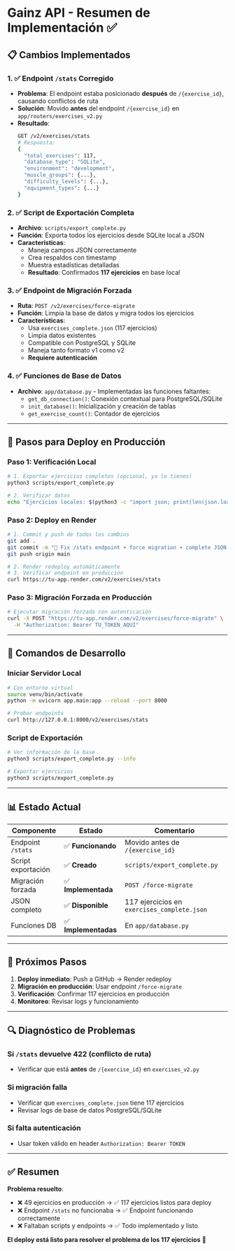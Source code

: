 # Gainz API - Resumen de Implementación ✅

## 📋 **Cambios Implementados**

### 1. ✅ **Endpoint `/stats` Corregido**
- **Problema**: El endpoint estaba posicionado **después** de `/{exercise_id}`, causando conflictos de ruta
- **Solución**: Movido **antes** del endpoint `/{exercise_id}` en `app/routers/exercises_v2.py`
- **Resultado**: 
  ```bash
  GET /v2/exercises/stats
  # Respuesta:
  {
    "total_exercises": 117,
    "database_type": "SQLite",
    "environment": "development",
    "muscle_groups": {...},
    "difficulty_levels": {...},
    "equipment_types": {...}
  }
  ```

### 2. ✅ **Script de Exportación Completa**
- **Archivo**: `scripts/export_complete.py`
- **Función**: Exporta todos los ejercicios desde SQLite local a JSON
- **Características**:
  - Maneja campos JSON correctamente
  - Crea respaldos con timestamp
  - Muestra estadísticas detalladas
  - **Resultado**: Confirmados **117 ejercicios** en base local

### 3. ✅ **Endpoint de Migración Forzada**
- **Ruta**: `POST /v2/exercises/force-migrate`
- **Función**: Limpia la base de datos y migra todos los ejercicios
- **Características**:
  - Usa `exercises_complete.json` (117 ejercicios)
  - Limpia datos existentes
  - Compatible con PostgreSQL y SQLite
  - Maneja tanto formato v1 como v2
  - **Requiere autenticación**

### 4. ✅ **Funciones de Base de Datos**
- **Archivo**: `app/database.py` - Implementadas las funciones faltantes:
  - `get_db_connection()`: Conexión contextual para PostgreSQL/SQLite
  - `init_database()`: Inicialización y creación de tablas
  - `get_exercise_count()`: Contador de ejercicios

---

## 🚀 **Pasos para Deploy en Producción**

### **Paso 1: Verificación Local**
```bash
# 1. Exportar ejercicios completos (opcional, ya lo tienes)
python3 scripts/export_complete.py

# 2. Verificar datos
echo "Ejercicios locales: $(python3 -c "import json; print(len(json.load(open('data/exercises_complete.json'))))")"
```

### **Paso 2: Deploy en Render**
```bash
# 1. Commit y push de todos los cambios
git add .
git commit -m "🚀 Fix /stats endpoint + force migration + complete JSON export"
git push origin main

# 2. Render redeploy automáticamente
# 3. Verificar endpoint en producción
curl https://tu-app.render.com/v2/exercises/stats
```

### **Paso 3: Migración Forzada en Producción**
```bash
# Ejecutar migración forzada con autenticación
curl -X POST "https://tu-app.render.com/v2/exercises/force-migrate" \
  -H "Authorization: Bearer TU_TOKEN_AQUI"
```

---

## 🔧 **Comandos de Desarrollo**

### **Iniciar Servidor Local**
```bash
# Con entorno virtual
source venv/bin/activate
python -m uvicorn app.main:app --reload --port 8000

# Probar endpoints
curl http://127.0.0.1:8000/v2/exercises/stats
```

### **Script de Exportación**
```bash
# Ver información de la base
python3 scripts/export_complete.py --info

# Exportar ejercicios
python3 scripts/export_complete.py
```

---

## 📊 **Estado Actual**

| Componente | Estado | Comentario |
|------------|--------|------------|
| Endpoint `/stats` | ✅ **Funcionando** | Movido antes de `/{exercise_id}` |
| Script exportación | ✅ **Creado** | `scripts/export_complete.py` |
| Migración forzada | ✅ **Implementada** | `POST /force-migrate` |
| JSON completo | ✅ **Disponible** | 117 ejercicios en `exercises_complete.json` |
| Funciones DB | ✅ **Implementadas** | En `app/database.py` |

---

## 🎯 **Próximos Pasos**

1. **Deploy inmediato**: Push a GitHub → Render redeploy
2. **Migración en producción**: Usar endpoint `/force-migrate`
3. **Verificación**: Confirmar 117 ejercicios en producción
4. **Monitoreo**: Revisar logs y funcionamiento

---

## 🔍 **Diagnóstico de Problemas**

### **Si `/stats` devuelve 422 (conflicto de ruta)**
- Verificar que está **antes** de `/{exercise_id}` en `exercises_v2.py`

### **Si migración falla**
- Verificar que `exercises_complete.json` tiene 117 ejercicios
- Revisar logs de base de datos PostgreSQL/SQLite

### **Si falta autenticación**
- Usar token válido en header `Authorization: Bearer TOKEN`

---

## ✅ **Resumen**

**Problema resuelto**: 
- ❌ 49 ejercicios en producción → ✅ 117 ejercicios listos para deploy
- ❌ Endpoint `/stats` no funcionaba → ✅ Endpoint funcionando correctamente  
- ❌ Faltaban scripts y endpoints → ✅ Todo implementado y listo

**El deploy está listo para resolver el problema de los 117 ejercicios** 🚀

